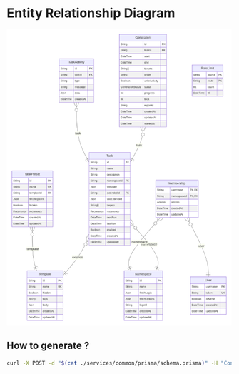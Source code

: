 # Entity Relationship Diagram

![last version of erd](./docs/ERD.svg)

## How to generate ?

```sh
curl -X POST -d "$(cat ./services/common/prisma/schema.prisma)" -H "Content-Type: text/plain" -o ./docs/ERD.svg https://p-erd.oxypomme.fr/erd/
```